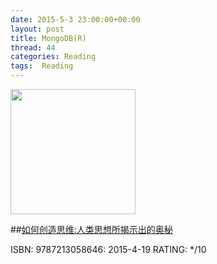 ```yaml
---
date: 2015-5-3 23:00:00+00:00
layout: post
title: MongoDB(R)
thread: 44
categories: Reading
tags:  Reading
---
```


<img src="http://ecx.images-amazon.com/images/I/616xvCRPA%2BL.jpg" width="200" />

##[如何创造思维:人类思想所揭示出的奥秘](http://amzn.to/1H1jLgk)

ISBN: 9787213058646: 2015-4-19 RATING: */10